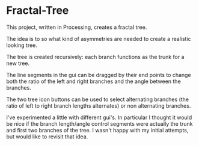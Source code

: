 # Fractal-Tree

This project, written in Processing, creates a fractal tree.

The idea is to so what kind of asymmetries are needed to create a realistic looking tree.

The tree is created recursively: each branch functions as the trunk for a new tree.

The line segments in the gui can be dragged by their end points to change both the ratio of the left and right branches and the angle between the branches.

The two tree icon buttons can be used to select alternating branches (the ratio of left to right branch lengths alternates) or non alternating branches.

I've experimented a little with different gui's.  In particular I thought it would be nice if the branch length/angle control segments were actually the trunk and first two branches of the tree.  I wasn't happy with my initial attempts, but would like to revisit that idea.





